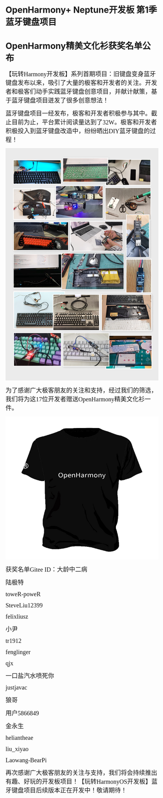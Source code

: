 # **OpenHarmony+ Neptune开发板 第1季 蓝牙键盘项目**

# **OpenHarmony精美文化衫获奖名单公布**

 

<span style='color:文字颜色;background:背景颜色;font-size:20px;font-family:字体;'>		【玩转Harmony开发板】系列首期项目：旧键盘变身蓝牙键盘发布以来，吸引了大量的极客和开发者的关注。开发者和极客们动手实践蓝牙键盘创意项目，并献计献策，基于蓝牙键盘项目迸发了很多创意想法！</span>

<span style='color:文字颜色;background:背景颜色;font-size:20px;font-family:字体;'>		蓝牙键盘项目一经发布，极客和开发者积极参与其中。截止目前为止，平台累计阅读量达到了32W。极客和开发者积极投入到蓝牙键盘改造中，纷纷晒出DIY蓝牙键盘的过程！</span>

<img src=figures/figure1.png style="zoom:80%">



<span style='color:文字颜色;background:背景颜色;font-size:20px;font-family:字体;'>为了感谢广大极客朋友的关注和支持，经过我们的筛选，我们将为这17位开发者赠送OpenHarmony精美文化衫一件。</span> 

<img src=figures/figure2.png style="zoom:80%">

<span style='color:文字颜色;background:背景颜色;font-size:20px;font-family:字体;'>获奖名单Gitee ID：大龄中二病</span> 

​											<span style='color:文字颜色;background:背景颜色;font-size:20px;font-family:字体;'>陆极特</span>

​											<span style='color:文字颜色;background:背景颜色;font-size:20px;font-family:字体;'>toweR-poweR</span>

​											<span style='color:文字颜色;background:背景颜色;font-size:20px;font-family:字体;'>SteveLiu12399</span>

​											<span style='color:文字颜色;background:背景颜色;font-size:20px;font-family:字体;'>felixliusz</span>

​											<span style='color:文字颜色;background:背景颜色;font-size:20px;font-family:字体;'>小尹</span>

​											<span style='color:文字颜色;background:背景颜色;font-size:20px;font-family:字体;'>tr1912</span>

​											<span style='color:文字颜色;background:背景颜色;font-size:20px;font-family:字体;'>fenglinger</span>

​											<span style='color:文字颜色;background:背景颜色;font-size:20px;font-family:字体;'>qjx</span>

​											<span style='color:文字颜色;background:背景颜色;font-size:20px;font-family:字体;'>一口盐汽水喷死你</span>

​											<span style='color:文字颜色;background:背景颜色;font-size:20px;font-family:字体;'>justjavac</span>

​											<span style='color:文字颜色;background:背景颜色;font-size:20px;font-family:字体;'>狼哥</span>

​											<span style='color:文字颜色;background:背景颜色;font-size:20px;font-family:字体;'>用户5866849</span>

​											<span style='color:文字颜色;background:背景颜色;font-size:20px;font-family:字体;'>金永生</span>

​											<span style='color:文字颜色;background:背景颜色;font-size:20px;font-family:字体;'>heliantheae</span>

​											<span style='color:文字颜色;background:背景颜色;font-size:20px;font-family:字体;'>liu_xiyao</span>

​											<span style='color:文字颜色;background:背景颜色;font-size:20px;font-family:字体;'>Laowang-BearPi</span>

<span style='color:文字颜色;background:背景颜色;font-size:20px;font-family:字体;'>		再次感谢广大极客朋友的关注与支持，我们将会持续推出有趣、好玩的开发板项目！【玩转HarmonyOS开发板】蓝牙键盘项目后续版本正在开发中！敬请期待！</span> 